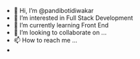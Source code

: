 - 👋 Hi, I’m @pandibotidiwakar
- 👀 I’m interested in  Full Stack Development
- 🌱 I’m currently learning  Front End  
- 💞️ I’m looking to collaborate on ...
- 📫 How to reach me ...
- 


<!---
pandibotidiwakar/pandibotidiwakar is a ✨ special ✨ repository because its `README.md` (this file) appears on your GitHub profile.
You can click the Preview link to take a look at your changes.
--->
